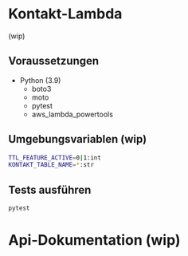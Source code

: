 # Kontakt-Lambda

(wip)

## Voraussetzungen
- Python (3.9)
    - boto3
    - moto
    - pytest
    - aws_lambda_powertools

## Umgebungsvariablen (wip)
```sh
TTL_FEATURE_ACTIVE=0|1:int
KONTAKT_TABLE_NAME=*:str
```

## Tests ausführen
```sh
pytest
```


# Api-Dokumentation (wip)